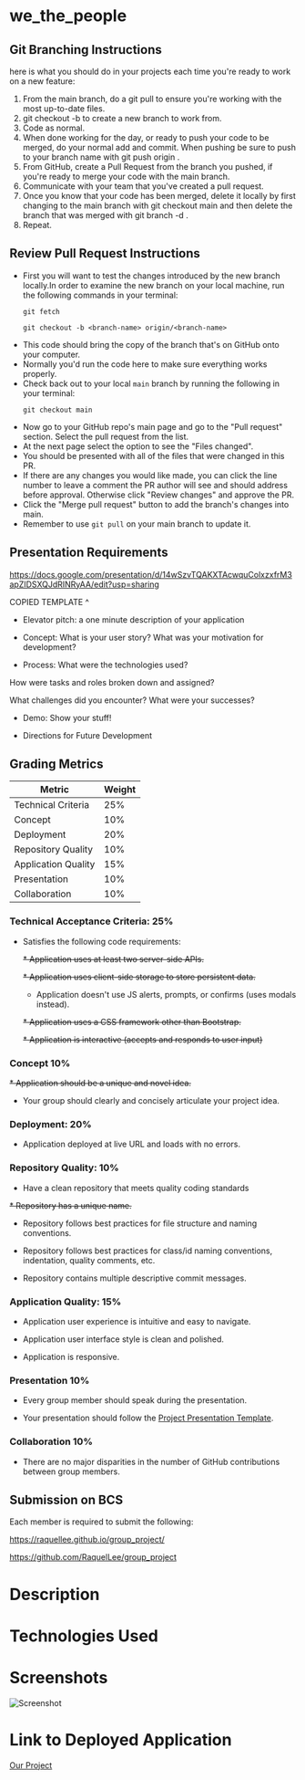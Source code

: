 # we_the_people

## Git Branching Instructions 
here is what you should do in your projects each time you're ready to work on a new feature:
1. From the main branch, do a git pull to ensure you're working with the most up-to-date files.
2. git checkout -b <branch-name> to create a new branch to work from.
3. Code as normal.
4. When done working for the day, or ready to push your code to be merged, do your normal add and commit. When pushing be sure to push to your branch name with git push origin <branch-name> .
5. From GitHub, create a Pull Request from the branch you pushed, if you're ready to merge your code with the main branch.
6. Communicate with your team that you've created a pull request.
7. Once you know that your code has been merged, delete it locally by first changing to the main branch with git checkout main and then delete the branch that was merged with git branch -d <branch-name>.
8. Repeat.

## Review Pull Request Instructions 
* First you will want to test the changes introduced by the new  branch locally.In order to examine the new branch on your local machine, run the following commands in your terminal:
  ```
  git fetch
  ```
  ```
  git checkout -b <branch-name> origin/<branch-name>
  ```
* This code should bring the copy of the <branch-name> branch that's on GitHub onto your computer. 
* Normally you'd run the code here to make sure everything works properly.
* Check back out to your local `main` branch by running the following in your terminal:
  ```
  git checkout main
  ```
* Now go to your GitHub repo's main page and go to the "Pull request" section. Select the <branch-name> pull request from the list.
* At the next page select the option to see the "Files changed".
* You should be presented with all of the files that were changed in this PR.
* If there are any changes you would like made, you can click the line number to leave a comment the PR author will see and should address before approval. Otherwise click "Review changes" and approve the PR.
* Click the "Merge pull request" button to add the branch's changes into main. 
* Remember to use `git pull` on your main branch to update it.

## Presentation Requirements

https://docs.google.com/presentation/d/14wSzvTQAKXTAcwquColxzxfrM3apZIDSXQJdRINRyAA/edit?usp=sharing

COPIED TEMPLATE ^ 

* Elevator pitch: a one minute description of your application

* Concept: What is your user story? What was your motivation for development?

* Process: 
What were the technologies used? 

How were tasks and roles broken down and assigned? 

What challenges did you encounter? What were your successes?

* Demo: Show your stuff!

* Directions for Future Development

## Grading Metrics 

| Metric                | Weight | 
| ---                   | ---    |
| Technical Criteria    | 25%    |
| Concept               | 10%    |
| Deployment            | 20%    |
| Repository Quality    | 10%    |
| Application Quality   | 15%    |
| Presentation          | 10%    |
| Collaboration         | 10%    |

### Technical Acceptance Criteria: 25%

* Satisfies the following code requirements:

	~~* Application uses at least two server-side APIs.~~

    ~~* Application uses client-side storage to store persistent data.~~

    * Application doesn't use JS alerts, prompts, or confirms (uses modals instead).

    ~~* Application uses a CSS framework other than Bootstrap.~~

    ~~* Application is interactive (accepts and responds to user input)~~

### Concept 10%

~~* Application should be a unique and novel idea.~~

* Your group should clearly and concisely articulate your project idea.

### Deployment: 20%

* Application deployed at live URL and loads with no errors.

### Repository Quality: 10%

* Have a clean repository that meets quality coding standards 

~~* Repository has a unique name.~~

* Repository follows best practices for file structure and naming conventions.

* Repository follows best practices for class/id naming conventions, indentation, quality comments, etc.

* Repository contains multiple descriptive commit messages.

### Application Quality: 15%

* Application user experience is intuitive and easy to navigate.

* Application user interface style is clean and polished.

* Application is responsive.

### Presentation 10%

* Every group member should speak during the presentation.

* Your presentation should follow the [Project Presentation Template](https://docs.google.com/presentation/d/1_u8TKy5zW5UlrVQVnyDEZ0unGI2tjQPDEpA0FNuBKAw/edit?usp=sharing).

### Collaboration 10%

* There are no major disparities in the number of GitHub contributions between group members.

## Submission on BCS

Each member is required to submit the following:

https://raquellee.github.io/group_project/

https://github.com/RaquelLee/group_project

# Description

# Technologies Used

# Screenshots
![Screenshot](https://github.com/RaquelLee/group_project/blob/main/assets/images/)

# Link to Deployed Application
[Our Project](https://github.com/RaquelLee/group_project)